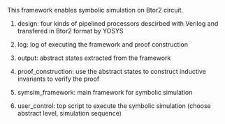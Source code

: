 This framework enables symbolic simulation on Btor2 circuit.

1. design: four kinds of pipelined processors descirbed with Verilog and transfered in Btor2 format by YOSYS

2. log: log of executing the framework and proof construction

3. output: abstract states extracted from the framework

4. proof_construction: use the abstract states to construct inductive invariants to verify the proof

5. symsim_framework: main framework for symbolic simulation

6. user_control: top script to execute the symbolic simulation (choose abstract level, simulation sequence)